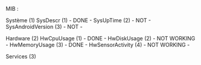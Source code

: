 MIB :

Système (1)
    SysDescr (1) - DONE -
    SysUpTime (2) - NOT -
    SysAndroidVersion (3) - NOT -

Hardware (2)
    HwCpuUsage (1) - DONE -
    HwDiskUsage (2) - NOT WORKING -
    HwMemoryUsage (3) - DONE -
    HwSensorActivity (4) - NOT WORKING -

Services (3)

